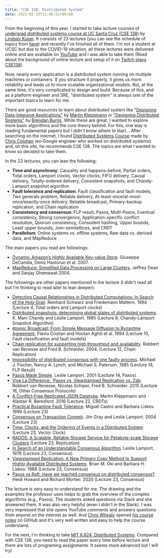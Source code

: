 ```yaml
---
title: "CSE 138: Distributed System"
date: 2021-02-15T11:46:51+09:00
---
```


From the beginning of this year, I started to take lecture courses of [undergrad distributed systems course at UC Santa Cruz (CSE 138)](http://composition.al/CSE138-2020-03/) by [Lindsey Kuper](https://twitter.com/lindsey). It consists of 23 lectures (you can see the schedule of topics from [here](http://composition.al/CSE138-2020-03/schedule.html)) and recently I've finished all of them. I'm not a student at UCSC but due to the COVID-19 situation, all these lectures were delivered online and are available on [YouTube](https://www.youtube.com/playlist?list=PLNPUF5QyWU8O0Wd8QDh9KaM1ggsxspJ31) and I was able to take them (Read about the background of online lecture and setup of it on [Twitch plays CSE138](http://composition.al/blog/2020/03/31/twitch-plays-cse138/)).

Now, nearly every application is a distributed system running on multiple machines or containers. If you structure it properly, it gives us more reliability and leads us to more scalable organizational models. But, at the same time, it's very complicated to design and build. Because of this, and as a platform engineer and SRE, "distributed system" is always one of the important topics to learn for me.

There are good resources to learn about distributed system like "[Designing Data-Intensive Applications"](https://dataintensive.net/) by [Martin Kleppmann](https://twitter.com/martinkl) or ["Designing Distributed Systems"](https://learning.oreilly.com/library/view/designing-distributed-systems/9781491983638/) by [Brendan Burns](https://twitter.com/brendandburns). While these are great, I wanted to explore more basic algorithms and the core theory behind. For this, one way is reading fundamental papers but I didn't know where to start... After searching on the internet, I found [Distributed Systems Course](http://www.distributedsystemscourse.com/) made by [Chris Colohan](http://www.colohan.com/) (ex-Google engineer who worked on distributed systems) and, on this site, he recommends CSE 138. The topics are what I wanted to know so decided to take them. 

In the 23 lectures, you can lean the following:

- **Time and asynchrony**: Causality and happens-before, Partial orders, Total orders, Lamport clocks, Vector clocks, FIFO delivery, Causal delivery, Totally-ordered delivery, Consistent snapshots, and Chandy-Lamport snapshot algorithm
- **Fault tolerance and replication**: Fault classification and fault models, Two generals problem, Reliable delivery, At-least-once/at-most-once/exactly-once delivery, Reliable broadcast, Primary-backup replication, and Chain replication
- **Consistency and consensus**: FLP result, Paxos, Multi-Paxos, Eventual consistency, Strong convergence, Application-specific conflict resolution, Quorum consistency, Consistent hashing, Upper bounds, Least upper bounds, Join-semilattices, and CRDT
- **Parallelism**: Online systems vs. offline systems, Raw data vs. derived data, and MapReduce

The main papers you read are followings:

- [Dynamo: Amazon’s Highly Available Key-value Store](https://www.allthingsdistributed.com/files/amazon-dynamo-sosp2007.pdf). Giuseppe DeCandia, Deniz Hastorun et al. 2007.
- [MapReduce: Simplified Data Processing on Large Clusters](https://static.googleusercontent.com/media/research.google.com/en//archive/mapreduce-osdi04.pdf). Jeffrey Dean and Sanjay Ghemawat.2004.

The followings are other papers mentioned in the lecture (I didn't read all but I'm thinking to read later to lean deeper):

- [Detecting Causal Relationships in Distributed Computations: In Search of the Holy Grail](https://www.vs.inf.ethz.ch/publ/papers/holygrail.pdf). Reinhard Schwarz and Friedemann Mattern. 1994  (Lecture 4, Total orders and Lamport clocks)
- [Distributed snapshots: determining global states of distributed systems](https://dl.acm.org/doi/10.1145/214451.214456). K. Mani Chandy and Leslie Lamport. 1985 (Lecture 8, Chandy-Lamport Snapshot Algorithm)
- [Atomic Broadcast: From Simple Message Diffusion to Byzantine Agreement](https://www.cs.huji.ac.il/~dolev/pubs/cristian85atomic.pdf). Flaviu Cristian and Houtan Aghili et al. 1994 (Lecture 10, Fault classification and fault models)
- [Chain replication for supporting high throughput and availability](https://dl.acm.org/doi/10.5555/1251254.1251261). Robbert van Renesse and Fred B. Schneider. 2004. (Lecture 12, Chain Replication)
- [Impossibility of distributed consensus with one faulty process](https://dl.acm.org/doi/10.1145/3149.214121). Michael J. Fischer, Nancy A. Lynch, and Michael S. Paterson. 1985 (Lecture 14, FLP Result)
- [Paxos Made Simple](https://lamport.azurewebsites.net/pubs/paxos-simple.pdf). Leslie Lamport. 2001 (Lecture 14, Paxos)
- [Vive La Difference: ´Paxos vs. Viewstamped Replication vs. Zab](https://www.cs.cornell.edu/fbs/publications/viveLaDifference.pdf). Robbert van Renesse, Nicolas Schiper, Fred B. Schneider. 2015 (Lecture 16, Other Consensus Protocols)
- [A Conflict-Free Replicated JSON Datatype](https://arxiv.org/abs/1608.03960). Martin Kleppmann and Alastair R. Beresford. 2016 (Lecture 22, CRDTs)
- [Practical Byzantine Fault Tolerance](http://pmg.csail.mit.edu/papers/osdi99.pdf). Miguel Castro and Barbara Liskov. 1999 (Lecture 23)
- [Consensus on Transaction Commit](https://lamport.azurewebsites.net/video/consensus-on-transaction-commit.pdf). Jim Gray and Leslie Lamport. 2004 (Lecture 23)
- [Time, Clocks, and the Ordering of Events in a Distributed System](https://lamport.azurewebsites.net/pubs/time-clocks.pdf) (Lecture 23, Vector Clock)
- [RADOS: A Scalable, Reliable Storage Service for Petabyte-scale Storage Clusters](https://ceph.com/wp-content/uploads/2016/08/weil-rados-pdsw07.pdf) (Lecture 23, Replication)
- [In Search of an Understandable Consensus Algorithm](https://raft.github.io/raft.pdf). Leslie Lamport. 1978 (Lecture 23, Consensus)
- [Viewstamped Replication: A New Primary Copy Method to Support Highly-Available Distributed Systems](https://dl.acm.org/doi/10.1145/62546.62549). Brian M. Oki and Barbara H. Liskov. 1988 (Lecture 23, Consensus)
- [Paxos vs Raft: Have we reached consensus on distributed consensus?](https://arxiv.org/abs/2004.05074). Heidi Howard and Richard Mortier. 2020 (Lecture 23, Consensus)

The lecture is very easy to understand for me. The drawing and the examples the professor uses helps to grab the overview of the complex algorithms (e.g., Paxos). The students asked questions via Slack and she answered them. It was also very helpful (even I didn't in the Slack). I was very impressed that she opens YouTube comments and answers questions from anyone on the internet as well. And [Chris Whealy](https://github.com/ChrisWhealy) opened [his course notes](https://github.com/ChrisWhealy/DistributedSystemNotes) on GitHub and it's very well written and easy to help the course understand. 

For the next, I'm thinking to take [MIT 6.824: Distributed Systems](https://pdos.csail.mit.edu/6.824/). Compared with CSE 138, you need to read the paper every time before lecture and there are lots of programing assignments. It seems more advanced but I will try!
